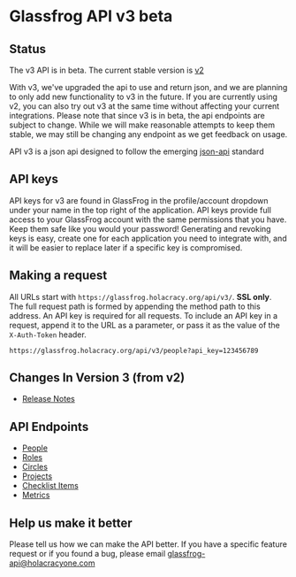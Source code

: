Glassfrog API v3 beta
=====================

Status
--------
The v3 API is in beta.  The current stable version is [v2](/holacracyone/glassfrog-api/tree/API_v3)

With v3, we've upgraded the api to use and return json, and we are planning to only add new functionality to v3 in the future.
If you are currently using v2, you can also try out v3 at the same time without affecting your current integrations.
Please note that since v3 is in beta, the api endpoints are subject to change.
While we will make reasonable attempts to keep them stable, we may still be changing any endpoint as we get feedback on usage.


API v3 is a json api designed to follow the emerging [json-api](http://jsonapi.org/format/) standard

API keys
--------

API keys for v3 are found in GlassFrog in the profile/account dropdown under your name in the top right of the application.
API keys provide full access to your GlassFrog account with the same permissions that you have. Keep them safe like you would your password! Generating and revoking keys is easy, create one for each application you need to integrate with, and it will be easier to replace later if a specific key is compromised.

Making a request
----------------

All URLs start with `https://glassfrog.holacracy.org/api/v3/`. **SSL only**.  The full request path is formed by appending the method path to this address.
An API key is required for all requests.  To include an API key in a request, append it to the URL as a parameter,
or pass it as the value of the `X-Auth-Token` header.

```
https://glassfrog.holacracy.org/api/v3/people?api_key=123456789
```

Changes In Version 3  (from v2)
--------------------
* [Release Notes](sections/changes.md)

API Endpoints
-------------

* [People](sections/people.md)
* [Roles](sections/roles.md)
* [Circles](sections/circles.md)
* [Projects](sections/projects.md)
* [Checklist Items](sections/checklist_items.md)
* [Metrics](sections/metrics.md)


Help us make it better
-----------------------

Please tell us how we can make the API better.  If you have a specific feature request or if you found a bug, please email glassfrog-api@holacracyone.com
